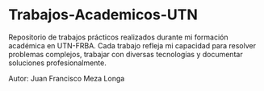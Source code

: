 # Trabajos-Academicos-UTN
Repositorio de trabajos prácticos realizados durante mi formación académica en UTN-FRBA. Cada trabajo refleja mi capacidad para resolver problemas complejos, trabajar con diversas tecnologías y documentar soluciones profesionalmente.

Autor: Juan Francisco Meza Longa
